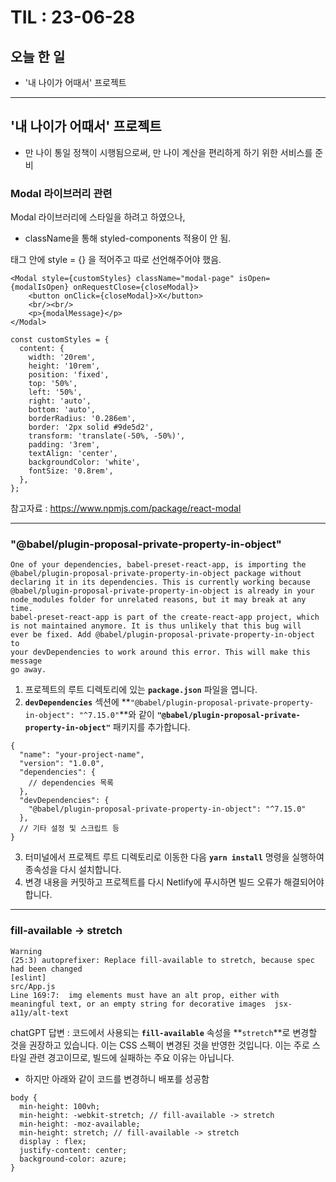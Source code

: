 # TIL : 23-06-28
## 오늘 한 일
- '내 나이가 어때서' 프로젝트
---
## '내 나이가 어때서' 프로젝트
- 만 나이 통일 정책이 시행됨으로써, 만 나이 계산을 편리하게 하기 위한 서비스를 준비

### Modal 라이브러리 관련
Modal 라이브러리에 스타일을 하려고 하였으나,
- className을 통해 styled-components 적용이 안 됨.   

태그 안에 style = {} 을 적어주고 따로 선언해주어야 했음.
```
<Modal style={customStyles} className="modal-page" isOpen={modalIsOpen} onRequestClose={closeModal}>
	<button onClick={closeModal}>X</button>
	<br/><br/>
	<p>{modalMessage}</p>
</Modal>
```

```
const customStyles = {
  content: {
    width: '20rem',
    height: '10rem',
    position: 'fixed',
    top: '50%',
    left: '50%',
    right: 'auto',
    bottom: 'auto',
    borderRadius: '0.286em',
    border: '2px solid #9de5d2',
    transform: 'translate(-50%, -50%)',
    padding: '3rem',
    textAlign: 'center',
    backgroundColor: 'white',
    fontSize: '0.8rem',
  },
};
```
참고자료 : https://www.npmjs.com/package/react-modal

---

### "@babel/plugin-proposal-private-property-in-object"
```
One of your dependencies, babel-preset-react-app, is importing the
@babel/plugin-proposal-private-property-in-object package without
declaring it in its dependencies. This is currently working because
@babel/plugin-proposal-private-property-in-object is already in your
node_modules folder for unrelated reasons, but it may break at any time.
babel-preset-react-app is part of the create-react-app project, which
is not maintained anymore. It is thus unlikely that this bug will
ever be fixed. Add @babel/plugin-proposal-private-property-in-object to
your devDependencies to work around this error. This will make this message
go away.
```
1. 프로젝트의 루트 디렉토리에 있는 **`package.json`** 파일을 엽니다.
2. **`devDependencies`** 섹션에 **`"@babel/plugin-proposal-private-property-in-object": "^7.15.0"`**와 같이 **`"@babel/plugin-proposal-private-property-in-object"`** 패키지를 추가합니다.
```
{
  "name": "your-project-name",
  "version": "1.0.0",
  "dependencies": {
    // dependencies 목록
  },
  "devDependencies": {
    "@babel/plugin-proposal-private-property-in-object": "^7.15.0"
  },
  // 기타 설정 및 스크립트 등
}
```
3. 터미널에서 프로젝트 루트 디렉토리로 이동한 다음 **`yarn install`** 명령을 실행하여 종속성을 다시 설치합니다.
4. 변경 내용을 커밋하고 프로젝트를 다시 Netlify에 푸시하면 빌드 오류가 해결되어야 합니다.

---

### fill-available → stretch
```
Warning
(25:3) autoprefixer: Replace fill-available to stretch, because spec had been changed
[eslint]
src/App.js
Line 169:7:  img elements must have an alt prop, either with meaningful text, or an empty string for decorative images  jsx-a11y/alt-text
```
chatGPT 답변 : 
코드에서 사용되는 **`fill-available`** 속성을 **`stretch`**로 변경할 것을 권장하고 있습니다. 이는 CSS 스펙이 변경된 것을 반영한 것입니다. 이는 주로 스타일 관련 경고이므로, 빌드에 실패하는 주요 이유는 아닙니다.

- 하지만 아래와 같이 코드를 변경하니 배포를 성공함
```
body {
  min-height: 100vh;
  min-height: -webkit-stretch; // fill-available -> stretch
  min-height: -moz-available;
  min-height: stretch; // fill-available -> stretch
  display : flex;
  justify-content: center;
  background-color: azure;
}
```
